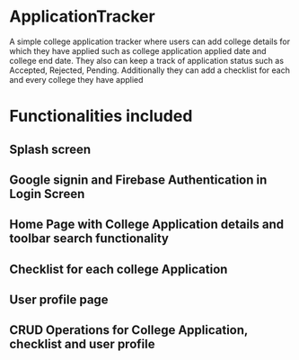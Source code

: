 # ApplicationTracker
A simple college application tracker where users can add college details for which they have applied such as college application applied date and college end date.
They also can keep a track of application status such as Accepted, Rejected, Pending.
Additionally they can add a checklist for each and every college they have applied

# Functionalities included
## Splash screen
## Google signin and Firebase Authentication in Login Screen
## Home Page with College Application details and  toolbar search functionality
## Checklist for each college Application
## User profile page
## CRUD Operations for College Application, checklist and user profile


